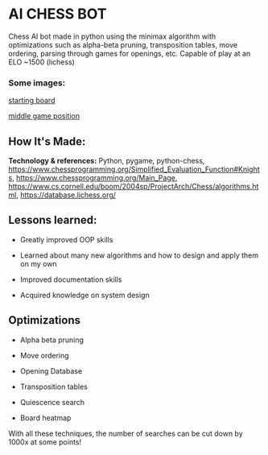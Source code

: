 # AI CHESS BOT
Chess AI bot made in python using the minimax algorithm with optimizations such as alpha-beta pruning, transposition tables, move ordering, parsing through games for openings, etc.
Capable of play at an ELO ~1500 (lichess)

### Some images:

[starting board](https://ibb.co/y8T9BHY)

[middle game position](https://ibb.co/grWp6Q7)

## How It's Made:

**Technology & references:** Python, pygame, python-chess, https://www.chessprogramming.org/Simplified_Evaluation_Function#Knights, https://www.chessprogramming.org/Main_Page, https://www.cs.cornell.edu/boom/2004sp/ProjectArch/Chess/algorithms.html, https://database.lichess.org/

## Lessons learned:

* Greatly improved OOP skills

* Learned about many new algorithms and how to design and apply them on my own

* Improved documentation skills

* Acquired knowledge on system design

## Optimizations

* Alpha beta pruning

* Move ordering

* Opening Database

* Transposition tables

* Quiescence search

* Board heatmap

With all these techniques, the number of searches can be cut down by 1000x at some points!